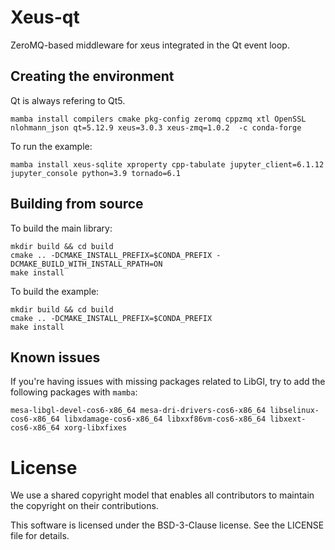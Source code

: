 # Xeus-qt

ZeroMQ-based middleware for xeus integrated in the Qt event loop.

## Creating the environment

Qt is always refering to Qt5.

```
mamba install compilers cmake pkg-config zeromq cppzmq xtl OpenSSL nlohmann_json qt=5.12.9 xeus=3.0.3 xeus-zmq=1.0.2  -c conda-forge
```

To run the example:

```
mamba install xeus-sqlite xproperty cpp-tabulate jupyter_client=6.1.12 jupyter_console python=3.9 tornado=6.1
```

## Building from source

To build the main library:

```
mkdir build && cd build
cmake .. -DCMAKE_INSTALL_PREFIX=$CONDA_PREFIX -DCMAKE_BUILD_WITH_INSTALL_RPATH=ON
make install
```

To build the example:

```
mkdir build && cd build
cmake .. -DCMAKE_INSTALL_PREFIX=$CONDA_PREFIX
make install
```

## Known issues

If you're having issues with missing packages related to LibGl, try to add the following packages with `mamba`:

    mesa-libgl-devel-cos6-x86_64 mesa-dri-drivers-cos6-x86_64 libselinux-cos6-x86_64 libxdamage-cos6-x86_64 libxxf86vm-cos6-x86_64 libxext-cos6-x86_64 xorg-libxfixes

# License

We use a shared copyright model that enables all contributors to maintain the copyright on their contributions.

This software is licensed under the BSD-3-Clause license. See the LICENSE file for details.
